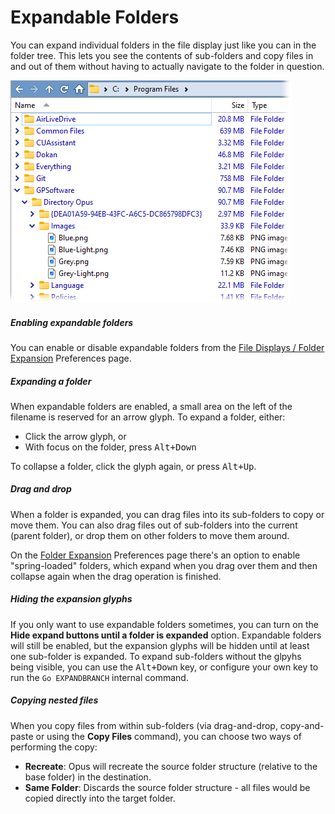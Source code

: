 # Expandable Folders

You can expand individual folders in the file display just like you can in the folder tree. This lets you see the contents of sub-folders and copy files in and out of them without having to actually navigate to the folder in question.

![](/Manual/images/media/13/expanded_folders.png)

##### Enabling expandable folders

You can enable or disable expandable folders from the [File Displays / Folder Expansion](/Manual/preferences/preferences_categories/file_displays/folder_expansion.md) Preferences page.

##### Expanding a folder

When expandable folders are enabled, a small area on the left of the filename is reserved for an arrow glyph. To expand a folder, either:

- Click the arrow glyph, or
- With focus on the folder, press <kbd>Alt+Down</kbd>

To collapse a folder, click the glyph again, or press <kbd>Alt+Up</kbd>.

##### Drag and drop

When a folder is expanded, you can drag files into its sub-folders to copy or move them. You can also drag files out of sub-folders into the current (parent folder), or drop them on other folders to move them around.

On the [Folder Expansion](/Manual/preferences/preferences_categories/file_displays/folder_expansion.md) Preferences page there's an option to enable "spring-loaded" folders, which expand when you drag over them and then collapse again when the drag operation is finished.

##### Hiding the expansion glyphs

If you only want to use expandable folders sometimes, you can turn on the **Hide expand buttons until a folder is expanded** option. Expandable folders will still be enabled, but the expansion glyphs will be hidden until at least one sub-folder is expanded. To expand sub-folders without the glpyhs being visible, you can use the <kbd>Alt+Down</kbd> key, or configure your own key to run the `Go EXPANDBRANCH` internal command.

##### Copying nested files

When you copy files from within sub-folders (via drag-and-drop, copy-and-paste or using the **Copy Files** command), you can choose two ways of performing the copy:

- **Recreate**: Opus will recreate the source folder structure (relative to the base folder) in the destination.
- **Same Folder**: Discards the source folder structure - all files would be copied directly into the target folder.
